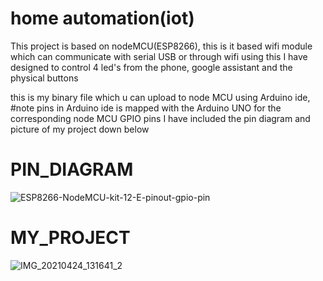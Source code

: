 # home automation(iot)

This project is based on nodeMCU(ESP8266), this is it based wifi module which can communicate with serial USB or through wifi using this I have designed to control 4 led's from the phone, google assistant and the physical buttons

this is my binary file which u can upload to node MCU using Arduino ide,
#note 
pins in Arduino ide is mapped with the Arduino UNO for the corresponding node MCU GPIO pins I have included the pin diagram and picture of my project down below

# PIN_DIAGRAM
![ESP8266-NodeMCU-kit-12-E-pinout-gpio-pin](https://user-images.githubusercontent.com/75389172/115951587-1c19ca00-a4ff-11eb-8b74-a68eade88404.png)

# MY_PROJECT
![IMG_20210424_131641_2](https://user-images.githubusercontent.com/75389172/115951661-829ee800-a4ff-11eb-8b3a-42ba54c22876.jpg)
